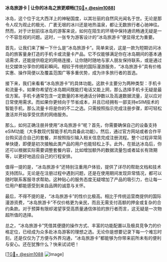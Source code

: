**冰岛旅游卡 | 让你的冰岛之旅更顺畅[[TG💪+ @esim1088](https://t.me/s/esim1088)]**

冰岛，这个位于北大西洋上的神秘国度，以其壮丽的自然风光闻名于世。无论是那令人叹为观止的极光、广袤无垠的冰川还是地热温泉，都让无数旅行者心驰神往。然而，对于计划前往冰岛的游客来说，如何在陌生的环境中保持通讯畅通无疑是一个不容忽视的问题。这时，一张专为游客设计的“冰岛旅游卡”便显得尤为重要。

首先，让我们来了解一下什么是“冰岛旅游卡”。简单来说，这是一款为短期访问冰岛的旅客量身打造的手机卡或流量卡产品。它不仅能够满足你在冰岛期间的基本通话需求，还能提供稳定的网络连接，让你随时随地与家人朋友保持联系，或是通过社交媒体分享你的精彩瞬间。相较于传统的国际漫游服务，“冰岛旅游卡”具有价格实惠、操作简便以及覆盖范围广等多重优势，成为许多旅行者的首选。

接下来，我们来看看“冰岛旅游卡”的具体功能。这款卡主要分为两种类型：手机卡和流量卡。如果你希望在冰岛期间既能打电话又能上网，那么选择手机卡无疑是最佳方案。手机卡通常包含一定数量的本地通话分钟数以及高速数据流量，足以应对日常使用需求。而如果你更倾向于节省成本，并且已经拥有一部支持eSIM技术的智能手机，那么流量卡将是你的不二之选。只需按照指示完成注册步骤，即可轻松激活并开始享受优质的网络服务。

那么，如何正确注册并使用“冰岛旅游卡”呢？首先，你需要确保自己的设备支持eSIM功能（大多数现代智能手机均具备此功能）。然后，通过官方网站或者合作平台购买适合自己的套餐，并按照指引输入相关信息完成注册流程。整个过程非常简单快捷，即便是初次接触此类产品的用户也能轻松上手。此外，在抵达冰岛后，你还可以根据实际需要调整套餐内容，比如增加额外的数据流量包或者延长有效期等，以更好地适应自己的行程安排。

值得一提的是，“冰岛旅游卡”还特别注重用户体验，提供了详尽的帮助文档和技术支持团队。无论是在注册过程中遇到问题，还是在使用期间发现异常情况，都可以随时联系客服寻求帮助。这种贴心的服务态度无疑增加了产品的吸引力，也让每一位用户都能感受到来自品牌的诚意与关怀。

最后，不得不提的是，“冰岛旅游卡”的性价比极高。相比于传统运营商提供的国际漫游资费，“冰岛旅游卡”不仅价格更为亲民，而且无需支付高额的押金或复杂的合约条款。对于预算有限却渴望享受高质量通信体验的旅行者而言，这无疑是一次物超所值的选择。

总之，“冰岛旅游卡”凭借其便捷的操作方式、丰富的功能配置以及极具竞争力的价格定位，已经成为众多赴冰岛游客的理想之选。无论你是想要记录下每一个难忘时刻，还是仅仅为了方便与外界沟通，“冰岛旅游卡”都能够为你带来前所未有的便利与安心。还在犹豫什么？快来试试吧！

[[TG💪+ @esim1088](https://t.me/s/esim1088) ![Image](https://i.postimg.cc/4NQfJmqS/Snipaste-2025-05-13-00-14-12.png)]